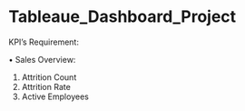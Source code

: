 # Tableaue_Dashboard_Project

KPI’s Requirement:

•	Sales Overview:
  1. Attrition Count
  2. Attrition Rate
  3. Active Employees

